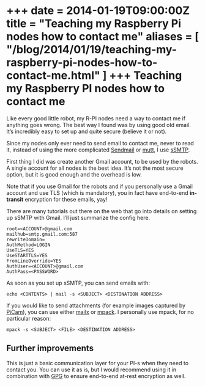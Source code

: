 +++
date = 2014-01-19T09:00:00Z
title = "Teaching my Raspberry Pi nodes how to contact me"
aliases = [
  "/blog/2014/01/19/teaching-my-raspberry-pi-nodes-how-to-contact-me.html"
]
+++
Teaching my Raspberry PI nodes how to contact me
================================================

Like every good little robot, my R-PI nodes need a way to contact me if anything goes wrong. The best way I found was by using good old email. It’s incredibly easy to set up and quite secure (believe it or not).

Since my nodes only ever need to send email to contact me, never to read it, instead of using the more complicated [Sendmail](http://www.sendmail.org/) or [mutt](http://www.mutt.org/), I use [sSMTP](https://wiki.debian.org/sSMTP).

First thing I did was create another Gmail account, to be used by the robots. A single account for all nodes is the best idea. It’s not the most secure option, but it is good enough and the overhead is low.

Note that if you use Gmail for the robots and if you personally use a Gmail account and use TLS (which is mandatory), you in fact have end-to-end **in-transit** encryption for these emails, yay!

There are many tutorials out there on the web that go into details on setting up sSMTP with Gmail. I’ll just summarize the config here.

    root=<ACCOUNT>@gmail.com
    mailhub=smtp.gmail.com:587
    rewriteDomain=
    AuthMethod=LOGIN
    UseTLS=YES
    UseSTARTTLS=YES
    FromLineOverride=YES
    AuthUser=<ACCOUNT>@gmail.com
    AuthPass=<PASSWORD>

As soon as you set up sSMTP, you can send emails with:

    echo <CONTENTS> | mail -s <SUBJECT> <DESTINATION ADDRESS>

If you would like to send attachments (for example images captured by [PiCam](http://www.raspberrypi.org/camera)), you can use either [mailx](http://en.wikipedia.org/wiki/Mailx) or [mpack](http://packages.debian.org/sid/mpack). I personally use mpack, for no particular reason:

    mpack -s <SUBJECT> <FILE> <DESTINATION ADDRESS>

Further improvements
--------------------

This is just a basic communication layer for your PI-s when they need to contact you. You can use it as is, but I would recommend using it in combination with [GPG](http://www.gnupg.org/) to ensure end-to-end at-rest encryption as well.
